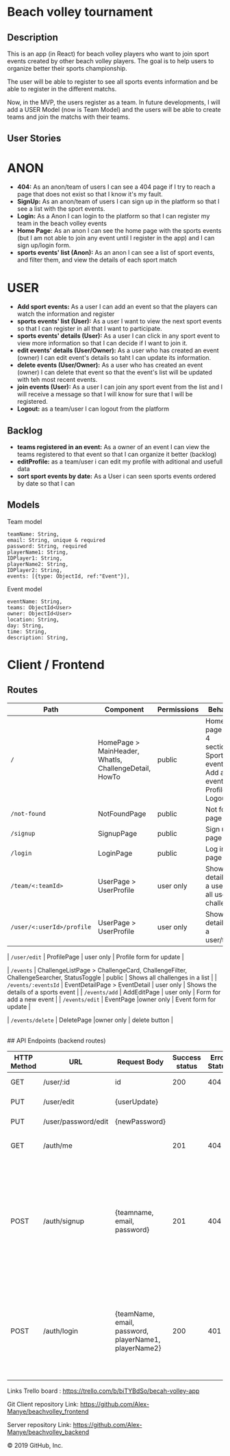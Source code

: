 # Beach volley tournament

## Description

This is an app (in React) for beach volley players who want to join sport events created by other beach volley players. The goal is to help users to organize better their sports championship. 

The user will be able to register to see all sports events information and be able to register in the different matchs.

Now, in the MVP, the users register as a team. In future developments, I will add a USER Model (now is Team Model) and the users will be able to create teams and join the matchs with their teams.

## User Stories

# ANON
- **404:**  As an anon/team of users I can see a 404 page if I try to reach a page that does not exist so that I know it's my fault.
- **SignUp:**  As an anon/team of users I can sign up in the platform so that I see a list with the sport events.
- **Login:**  As a Anon I can login to the platform so that I can register my team in the  beach volley events 
- **Home Page:** As an anon I can see the home page with the sports events (but I am not able to join any event until I register in the app) and I can sign up/login form.
- **sports events' list (Anon):** As an anon I can see a list of sport events, and filter them, and view the details of each sport match

# USER

- **Add sport events:** As a user I can add an event so that the players can watch the information and register
- **sports events' list (User):** As a user I want to view the next sport events so that I can register in all that I want to participate.
- **sports events' details (User):** As a user I can click in any sport event to view more information so that I can decide if I want to join it.
- **edit events' details (User/Owner):** As a user who has created an event (owner) I can edit event's details so taht I can update its information.
- **delete events (User/Owner):** As a user who has created an event (owner) I can delete that event so that the event's list will be updated with teh most recent events.
- **join events (User):** As a user I can join any sport event from the list and I will receive a message so that I will know for sure that I will be registered. 
- **Logout:** as a team/user I can logout from the platform


## Backlog

- **teams registered in an event:** As a owner of an event I can view the teams registered to that event so that I can organize it better (backlog)
- **editProfile:** as a team/user i can edit my profile with aditional and usefull data 
- **sort sport events by date:** As a User i can seen sports events ordered by date so that I can


## Models

Team model

```
teamName: String,
email: String, unique & required 
password: String, required 
playerName1: String,
IDPlayer1: String,
playerName2: String,
IDPlayer2: String,
events: [{type: ObjectId, ref:"Event"}],

```

Event model

```
eventName: String, 
teams: ObjectId<User> 
owner: ObjectId<User> 
location: String,
day: String, 
time: String, 
description: String,

```


# Client / Frontend

## Routes
| Path | Component | Permissions | Behavior |
| - | - | - | - |
| `/` | HomePage > MainHeader, WhatIs, ChallengeDetail, HowTo | public | Home page with 4 sections: Sport events, Add an event, Profile, Logout |
| `/not-found` | NotFoundPage | public | Not found page |
| `/signup` | SignupPage | public | Sign up page |
| `/login` | LoginPage | public | Log in page |
| `/team/<:teamId>` | UserPage > UserProfile | user only | Shows the details of a user and all user's challenges |
| `/user/<:userId>/profile` | UserPage > UserProfile | user only | Shows the details of a user/team |

| `/user/edit` | ProfilePage | user only | Profile form for update |

| `/events` | ChallengeListPage > ChallengeCard, ChallengeFilter, ChallengeSearcher, StatusToggle | public | Shows all challenges in a list |
| `/events/:eventsId` | EventDetailPage > EventDetail | user only | Shows the details of a sports event |
| `/events/add` | AddEditPage | user only | Form for add a new event |
| `/events/edit` | EventPage |owner only | Event form for update |

| `/events/delete` | DeletePage |owner only | delete button |



<br>## API Endpoints (backend routes)

| HTTP Method | URL | Request Body | Success status | Error Status | Description |
| - | - | - | - | - | - |
| GET | /user/:id | id | 200 | 404 | get other user data|
| PUT | /user/edit | {userUpdate} | | | edit user data |
| PUT | /user/password/edit | {newPassword} | | | edit password |
| GET | /auth/me | | 201 | 404 | get my user from session |
| POST | /auth/signup | {teamname, email, password} | 201 | 404 | Checks if fields not empty (422) and user not exists (409), then create user with encrypted password, and store user in session |
| POST | /auth/login | {teamName, email, password, playerName1, playerName2} | 200 | 401 | Checks if fields not empty (422), if user exists (404), and if password challenges (404), then stores user in session |


Links
Trello board : https://trello.com/b/biTYBdSo/becah-volley-app

Git
Client repository Link: https://github.com/Alex-Manye/beachvolley_frontend

Server repository Link: https://github.com/Alex-Manye/beachvolley_backend

© 2019 GitHub, Inc.